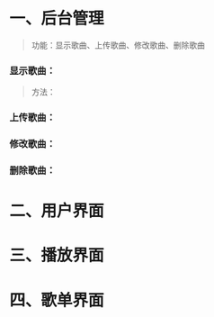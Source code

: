 # 一、后台管理
>功能：显示歌曲、上传歌曲、修改歌曲、删除歌曲
### 显示歌曲：
> 方法：
### 上传歌曲：
### 修改歌曲：
### 删除歌曲：

# 二、用户界面
# 三、播放界面
# 四、歌单界面
